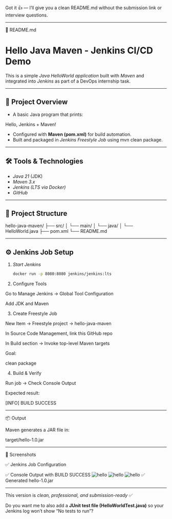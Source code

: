 Got it 👍 — I’ll give you a clean README.md without the submission link or interview questions.


---

📄 README.md

# Hello Java Maven - Jenkins CI/CD Demo

This is a simple *Java HelloWorld application* built with *Maven* and integrated into *Jenkins* as part of a DevOps internship task.

---

## 📌 Project Overview
- A basic Java program that prints:

Hello, Jenkins + Maven!

- Configured with **Maven (pom.xml)** for build automation.
- Built and packaged in *Jenkins Freestyle Job* using mvn clean package.

---

## 🛠 Tools & Technologies
- *Java 21* (JDK)
- *Maven 3.x*
- *Jenkins (LTS via Docker)*
- *GitHub*

---

## 📂 Project Structure

hello-java-maven/ ├── src/ │   └── main/ │       └── java/ │           └── HelloWorld.java ├── pom.xml └── README.md

---

## ⚙ Jenkins Job Setup

1. *Start Jenkins*  
   ```bash
   docker run -p 8080:8080 jenkins/jenkins:lts

2. Configure Tools

Go to Manage Jenkins → Global Tool Configuration

Add JDK and Maven



3. Create Freestyle Job

New Item → Freestyle project → hello-java-maven

In Source Code Management, link this GitHub repo

In Build section → Invoke top-level Maven targets

Goal:

clean package



4. Build & Verify

Run job → Check Console Output

Expected result:

[INFO] BUILD SUCCESS





---

📦 Output

Maven generates a JAR file in:

target/hello-1.0.jar



---

📸 Screenshots

✅ Jenkins Job Configuration

✅ Console Output with BUILD SUCCESS
![hello ](Screenshot1-png.png)
![hello](Screenshot2-png.png)
![hello](Screenshot3-png.png)
✅ Generated hello-1.0.jar


---

This version is *clean, professional, and submission-ready* ✅  

Do you want me to also add a **JUnit test file (HelloWorldTest.java)** so your Jenkins log won’t show “No tests to run”?
